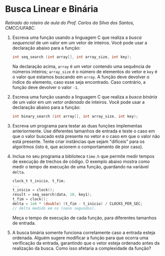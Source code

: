 # Busca Linear e Binária
*Retirado do roteiro de aula do Prof. Carlos da Silva dos Santos, CMCC/UFABC.*

1. Escreva uma função usando a linguagem C que realiza a
   *busca sequencial* de um valor em um vetor de inteiros.
   Você pode usar a declaração abaixo para a função:

   ```c
   int seq_search (int array[], int array_size, int key);
   ```

   Na declaração acima, `array` é um vetor contendo uma
   sequência de números inteiros; `array_size` é o
   número de elementos do vetor e `key` é o valor que
   estamos buscando em `array`. A função deve devolver
   o índice do elemento, caso esse seja encontrado.
   Caso contrário, a função deve devolver o valor `-1`.

2. Escreva uma função usando a linguagem C que realiza
   a *busca binária* de um valor em um *vetor ordenado*
   de inteiros. Você pode usar a declaração abaixo
   para a função:

   ```c
   int binary_search (int array[], int array_size, int key);
   ```

3. Escreva um programa para testar as duas funções implementas
   anteriormente. Use diferentes tamanhos de entrada e
   teste o caso em que o valor buscado está presente
   no vetor e o caso em que o valor não está presente.
   Tente criar instâncias que sejam "difíceis" para
   os algoritmos (isto é, que acionem o comportamento
   de pior caso).

4. Inclua no seu programa a biblioteca `time.h` que
   permite medir tempos de execução de trechos
   de código. O exemplo abaixo mostra como medir o
   tempo de execução de uma função, guardando
   na variável `delta`.

   ```c
   clock_t t_inicio, t_fim;
   ...
   t_inicio = clock();
   result = seq_search(data, 10, key1);
   t_fim = clock();
   delta = 1e6 * (double) (t_fim - t_inicio) / CLOCKS_PER_SEC;
   // delta medido em ns (nano segundos).
   ```

   Meça o tempo de execução de cada função, para
   diferentes tamanhos de entrada.

5. A busca binária somente funciona corretamente caso a entrada
   esteja ordenada. Alguém sugere modificar a função para que
   ocorra uma verificação da entrada, garantindo que
   o vetor esteja ordenado antes da realização da busca.
   Como isso afetaria a complexidade da função?